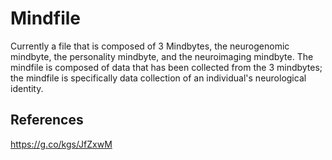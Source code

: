 # Mindfile
Currently a file that is composed of 3 Mindbytes, the neurogenomic mindbyte, the personality mindbyte, and the neuroimaging mindbyte. The mindfile is composed of data that has been collected from the 3 mindbytes; the mindfile is specifically data collection of an individual's neurological identity. 


## References
https://g.co/kgs/JfZxwM
